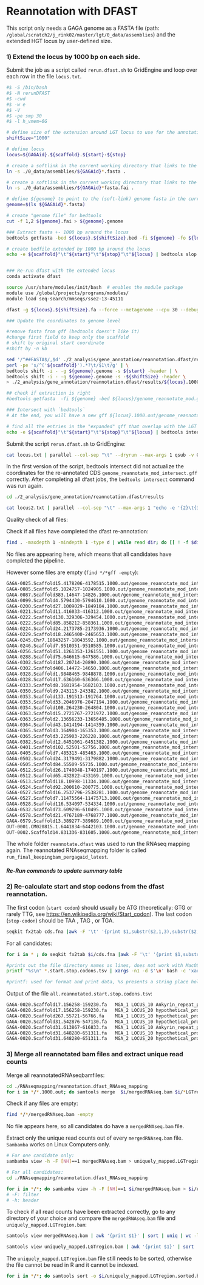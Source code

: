 # Reannotation with DFAST

This script only needs a GAGA genome as a FASTA file (path: `/global/scratch2/j_rink02/master/lgt/0_data/assemblies`) and the extended HGT locus by user-defined size.

### 1) Extend the locus by 1000 bp on each side.

Submit the job as a script called `rerun.dfast.sh` to GridEngine and loop over each row in the file `locus.txt`.

```bash
#$ -S /bin/bash
#$ -N rerunDFAST
#$ -cwd
#$ -w e
#$ -V
#$ -pe smp 30
#$ -l h_vmem=6G

# define size of the extension around LGT locus to use for the annotation
shiftSize="1000"

# define locus
locus=${GAGAid}.${scaffold}.${start}-${stop}

# create a softlink in the current working directory that links to the fasta index for the current GAGAid
ln -s ./0_data/assemblies/${GAGAid}*.fasta .

# create a softlink in the current working directory that links to the fasta index for the current GAGAid
ln -s ./0_data/assemblies/${GAGAid}*fasta.fai .

# define ${genome} to point to the (soft-link) genome fasta in the current directory
genome=$(ls ${GAGAid}*.fasta)

# create "genome file" for bedtools
cut -f 1,2 ${genome}.fai > ${genome}.genome

### Extract fasta +- 1000 bp around the locus
bedtools getfasta -bed ${locus}.${shiftSize}.bed -fi ${genome} -fo ${locus}.${shiftSize}.fa

# create bedfile extended by 1000 bp around the locus
echo -e ${scaffold}"\t"${start}"\t"${stop}"\t"${locus} | bedtools slop -b ${shiftSize} -g ${genome}.genome > ${locus}.${shiftSize}.bed


### Re-run dfast with the extended locus
conda activate dfast

source /usr/share/modules/init/bash  # enables the module package
module use /global/projects/programs/modules/
module load seq-search/mmseqs/sse2-13-45111

dfast -g ${locus}.${shiftSize}.fa --force --metagenome --cpu 30 --debug --use_original_name t --minimum_length 100 --database ./databases/dfast/uniprot_bacteria-0.9.ref -o ./2_analysis/gene_annotation/reannotation.dfast/results/${locus}.1000.out --config ./0_data/custom_config.py

### Update the coordinates to genome level

#remove fasta from gff (bedtools doesn't like it)
#change first field to keep only the scaffold
# shift by original start coordinate
#shift by -n kb

sed '/^##FASTA$/,$d' ./2_analysis/gene_annotation/reannotation.dfast/results/${locus}.1000.out/genome.gff| \
perl -pe 's/^('${scaffold}').*?\t/$1\t/g' | \
bedtools shift -i - -g ${genome}.genome -s ${start} -header | \
bedtools shift -i - -g ${genome}.genome -s -${shiftSize} -header \
> ./2_analysis/gene_annotation/reannotation.dfast/results/${locus}.1000.out/genome_reannotate_mod.gff

## check if extraction is right
#bedtools getfasta  -fi ${genome} -bed ${locus}/genome_reannotate_mod.gff -s

### Intersect with `bedtools`
# At the end, you will have a new gff ${locus}.1000.out/genome_reannotate_mod_intersect.gff, which has all predicted CDS that overlap with the LGT locus.

# find all the entries in the "expanded" gff that overlap with the LGT locus.
echo -e ${scaffold}"\t"${start}"\t"${stop}"\t"${locus} | bedtools intersect -wa -b stdin -a ./2_analysis/gene_annotation/reannotation.dfast/results/${locus}.1000.out/genome_reannotate_mod.gff > ./2_analysis/gene_annotation/reannotation.dfast/results/${locus}.1000.out/genome_reannotate_mod_intersect.gff
```

Submit the script `rerun.dfast.sh` to GridEngine:
```bash
cat locus.txt | parallel --col-sep "\t" --dryrun --max-args 1 qsub -v GAGAid={1} -v scaffold={2} -v start={3} -v stop={4} rerun.dfast.sh
```

In the first version of the script, bedtools intersect did not actualize the coordinates for the re-annotated CDS  `genome_reannotate_mod_intersect.gff` correctly. After completing all dfast jobs, the `bedtools intersect` command was run again.

```bash
cd ./2_analysis/gene_annotation/reannotation.dfast/results

cat locus2.txt | parallel --col-sep "\t" --max-args 1 "echo -e '{2}\t{3}\t{4}\t{5}' | bedtools intersect -wa -b stdin -a ./2_analysis/gene_annotation/reannotation.dfast/results/{5}.1000.out/genome_reannotate_mod.gff > ./2_analysis/gene_annotation/reannotation.dfast/results/{5}.1000.out/genome_reannotate_mod_intersect.gff"
```

Quality check of all files:

Check if all files have completed the dfast re-annotation:
```bash
find . -maxdepth 1 -mindepth 1 -type d | while read dir; do [[ ! -f $dir/genome_reannotate_mod_intersect.gff ]] && echo "$dir"; done
```

No files are appearing here, which means that all candidates have completed the pipeline.

However some files are empty (`find */*gff -empty`):
```bash
GAGA-0025.Scaffold15.4178206-4178515.1000.out/genome_reannotate_mod_intersect.gff
GAGA-0085.Scaffold5.1024757-1024905.1000.out/genome_reannotate_mod_intersect.gff
GAGA-0087.Scaffold383.14647-14826.1000.out/genome_reannotate_mod_intersect.gff
GAGA-0099.Scaffold4.5794430-5794610.1000.out/genome_reannotate_mod_intersect.gff
GAGA-0200.Scaffold27.1009029-1849104.1000.out/genome_reannotate_mod_intersect.gff
GAGA-0221.Scaffold11.416033-416312.1000.out/genome_reannotate_mod_intersect.gff
GAGA-0222.Scaffold130.329306-329454.1000.out/genome_reannotate_mod_intersect.gff
GAGA-0222.Scaffold85.858212-858361.1000.out/genome_reannotate_mod_intersect.gff
GAGA-0224.Scaffold24.2173785-2173936.1000.out/genome_reannotate_mod_intersect.gff
GAGA-0229.Scaffold18.2465400-2465653.1000.out/genome_reannotate_mod_intersect.gff
GAGA-0245.Chr7.18043257-18043592.1000.out/genome_reannotate_mod_intersect.gff
GAGA-0246.Scaffold7.9510351-9510585.1000.out/genome_reannotate_mod_intersect.gff
GAGA-0256.Scaffold51.1261353-1261551.1000.out/genome_reannotate_mod_intersect.gff
GAGA-0288.Scaffold75.646615-647586.1000.out/genome_reannotate_mod_intersect.gff
GAGA-0302.Scaffold187.20714-20890.1000.out/genome_reannotate_mod_intersect.gff
GAGA-0302.Scaffold406.14472-14650.1000.out/genome_reannotate_mod_intersect.gff
GAGA-0328.Scaffold1.9848465-9848878.1000.out/genome_reannotate_mod_intersect.gff
GAGA-0328.Scaffold17.636160-636366.1000.out/genome_reannotate_mod_intersect.gff
GAGA-0333.Scaffold8.1681954-1682103.1000.out/genome_reannotate_mod_intersect.gff
GAGA-0350.Scaffold9.243113-243382.1000.out/genome_reannotate_mod_intersect.gff
GAGA-0353.Scaffold133.191513-191764.1000.out/genome_reannotate_mod_intersect.gff
GAGA-0353.Scaffold33.2046976-2047194.1000.out/genome_reannotate_mod_intersect.gff
GAGA-0354.Scaffold108.264230-264804.1000.out/genome_reannotate_mod_intersect.gff
GAGA-0363.Scaffold15.2721767-2721972.1000.out/genome_reannotate_mod_intersect.gff
GAGA-0363.Scaffold2.13656233-13656485.1000.out/genome_reannotate_mod_intersect.gff
GAGA-0364.Scaffold43.1414194-1414359.1000.out/genome_reannotate_mod_intersect.gff
GAGA-0365.Scaffold3.164904-165353.1000.out/genome_reannotate_mod_intersect.gff
GAGA-0365.Scaffold3.225903-226228.1000.out/genome_reannotate_mod_intersect.gff
GAGA-0382.Scaffold12.6451061-6451382.1000.out/genome_reannotate_mod_intersect.gff
GAGA-0401.Scaffold102.52501-52756.1000.out/genome_reannotate_mod_intersect.gff
GAGA-0405.Scaffold7.485313-485463.1000.out/genome_reannotate_mod_intersect.gff
GAGA-0502.Scaffold24.3179491-3179882.1000.out/genome_reannotate_mod_intersect.gff
GAGA-0505.Scaffold84.55509-55735.1000.out/genome_reannotate_mod_intersect.gff
GAGA-0512.Scaffold26.1740048-1740197.1000.out/genome_reannotate_mod_intersect.gff
GAGA-0512.Scaffold65.432822-433169.1000.out/genome_reannotate_mod_intersect.gff
GAGA-0513.Scaffold118.10998-11334.1000.out/genome_reannotate_mod_intersect.gff
GAGA-0524.Scaffold92.200610-200775.1000.out/genome_reannotate_mod_intersect.gff
GAGA-0527.Scaffold16.2537796-2538281.1000.out/genome_reannotate_mod_intersect.gff
GAGA-0527.Scaffold7.11475564-11475713.1000.out/genome_reannotate_mod_intersect.gff
GAGA-0528.Scaffold116.534097-534334.1000.out/genome_reannotate_mod_intersect.gff
GAGA-0532.Scaffold73.609296-610495.1000.out/genome_reannotate_mod_intersect.gff
GAGA-0578.Scaffold21.4767189-4768777.1000.out/genome_reannotate_mod_intersect.gff
GAGA-0579.Scaffold13.389277-389689.1000.out/genome_reannotate_mod_intersect.gff
OUT-0001.CM020815.1.6441834-6442103.1000.out/genome_reannotate_mod_intersect.gff
OUT-0002.Scaffold14.831336-831605.1000.out/genome_reannotate_mod_intersect.gff
```
The whole folder `reannotate.dfast` was used to run the RNAseq mapping again. The reannotated RNAseqmapping folder is called  `run_final_keepingbam_pergagaid_latest`.

##### Re-Run commands to update summary table

### 2) Re-calculate start and stop codons from the dfast reannotation.

The first codon (`start codon`) should usually be ATG (theoretically: GTG or rarely TTG, see https://en.wikipedia.org/wiki/Start_codon).
The last codon (`stop-codon`) should be TAA , TAG , or TGA.

```bash
seqkit fx2tab cds.fna |awk -F '\t' '{print $1,substr($2,1,3),substr($2,length($2)-2,length($2))}'
```

For all candidates:
```bash
for i in * ; do seqkit fx2tab $i/cds.fna |awk -F '\t' '{print $1,substr($2,1,3),substr($2,length($2)-2,length($2))}' > $i.start.stop.codons.tsv ; done

#prints out the file directory names as lines, does not work with MacOS
printf "%s\n" *.start.stop.codons.tsv | xargs -n1 -d $'\n' bash -c 'xargs -n1 -d $'\''\n'\'' printf "%s,%s\n" "$1" <"$1"' -- > all.reannotated.start.stop.codons.tsv

#printf: used for format and print data, %s presents a string place holder for the space separated string that follows and \n represents a line feed. In this case, "%s" will then be substituted for the input of *.start.stop.codons.tsv followed by a line feed.
```

Output of the file `all.reannotated.start.stop.codons.tsv`:
```bash
GAGA-0020.Scaffold17.156258-159230.fa	MGA_1 LOCUS_10 Ankyrin_repeat_protein ATG TAA
GAGA-0020.Scaffold17.156258-159230.fa	MGA_2 LOCUS_20 hypothetical_protein ATG TGT
GAGA-0020.Scaffold267.55721-56766.fa	MGA_1 LOCUS_10 hypothetical_protein ATG TAA
GAGA-0020.Scaffold31.542876-547130.fa	MGA_1 LOCUS_10 hypothetical_protein ATG GTG
GAGA-0020.Scaffold31.613867-616833.fa	MGA_1 LOCUS_10 Ankyrin_repeat_protein GAA CCT
GAGA-0020.Scaffold31.648280-651311.fa	MGA_1 LOCUS_10 hypothetical_protein ATG TGA
GAGA-0020.Scaffold31.648280-651311.fa	MGA_2 LOCUS_20 hypothetical_protein ATG TAA
```

### 3) Merge all reannotated bam files and extract unique read counts

Merge all reannotatedRNAseqbamfiles:
```bash
cd ./RNAseqmapping/reannotation.dfast_RNAseq_mapping
for i in */*.1000.out; do samtools merge  $i/mergedRNAseq.bam $i/*LGTregion.bam; done
```

Check if any files are empty:
```bash
find */*/mergedRNAseq.bam -empty
```
No file appears here, so all candidates do have a `mergedRNAseq.bam` file.

Extract only the unique read counts out of every `mergedRNAseq.bam` file. `Sambamba` works on Linux Computers only.
```bash
# For one candidate only:
sambamba view -h -F [NH]==1 mergedRNAseq.bam > uniquely_mapped.LGTregion.bam

# For all candidates:
cd ./RNAseqmapping/reannotation.dfast_RNAseq_mapping

for i in */*; do sambamba view -h -F [NH]==1 $i/mergedRNAseq.bam > $i/uniquely_mapped.LGTregion.bam; done
# -F: filter
# -h: header
```

To check if all read counts have been extracted correctly, go to any directory of your choice and compare the `mergedRNAseq.bam` file and `uniquely_mapped.LGTregion.bam`:
```bash
samtools view mergedRNAseq.bam | awk '{print $1}' | sort | uniq | wc -l

samtools view uniquely_mapped.LGTregion.bam | awk '{print $1}' | sort | uniq | wc -l
```

The `uniquely_mapped.LGTregion.bam` file still needs to be sorted, otherwise the file cannot be read in R and it cannot be indexed.
```bash
for i in */*; do samtools sort -o $i/uniquely_mapped.LGTregion.sorted.bam $i/uniquely_mapped.LGTregion.bam; done
```
